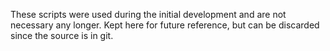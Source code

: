 These scripts were used during the initial development and are not necessary any longer. Kept here for future reference, but can be discarded since the source is in git.